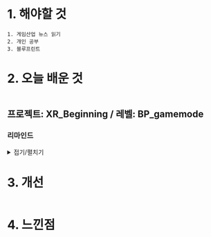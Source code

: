 # 1. 해야할 것
```
1. 게임산업 뉴스 읽기
2. 개인 공부
3. 블루프린트
```


# 2. 오늘 배운 것
```

```

## 프로젝트: XR_Beginning / 레벨: BP_gamemode

### 리마인드
<details>
<summary>접기/펼치기</summary>
 
접기 펼치기 내용
</details>

# 3. 개선
```

```

# 4. 느낀점
```

```



